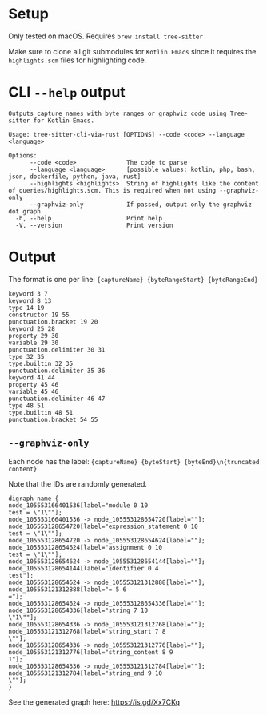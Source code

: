 # Setup

Only tested on macOS. Requires `brew install tree-sitter`

Make sure to clone all git submodules for `Kotlin Emacs` since it requires the `highlights.scm` files for
highlighting code.

# CLI `--help` output

```
Outputs capture names with byte ranges or graphviz code using Tree-sitter for Kotlin Emacs.

Usage: tree-sitter-cli-via-rust [OPTIONS] --code <code> --language <language>

Options:
      --code <code>              The code to parse
      --language <language>      [possible values: kotlin, php, bash, json, dockerfile, python, java, rust]
      --highlights <highlights>  String of highlights like the content of queries/highlights.scm. This is required when not using --graphviz-only
      --graphviz-only            If passed, output only the graphviz dot graph
  -h, --help                     Print help
  -V, --version                  Print version
```

# Output

The format is one per line: `{captureName} {byteRangeStart} {byteRangeEnd}`

```
keyword 3 7
keyword 8 13
type 14 19
constructor 19 55
punctuation.bracket 19 20
keyword 25 28
property 29 30
variable 29 30
punctuation.delimiter 30 31
type 32 35
type.builtin 32 35
punctuation.delimiter 35 36
keyword 41 44
property 45 46
variable 45 46
punctuation.delimiter 46 47
type 48 51
type.builtin 48 51
punctuation.bracket 54 55
```

## `--graphviz-only`

Each node has the label: `{captureName} {byteStart} {byteEnd}\n{truncated content}`

Note that the IDs are randomly generated.

```
digraph name {
node_105553166401536[label="module 0 10
test = \"1\""];
node_105553166401536 -> node_105553128654720[label=""];
node_105553128654720[label="expression_statement 0 10
test = \"1\""];
node_105553128654720 -> node_105553128654624[label=""];
node_105553128654624[label="assignment 0 10
test = \"1\""];
node_105553128654624 -> node_105553128654144[label=""];
node_105553128654144[label="identifier 0 4
test"];
node_105553128654624 -> node_105553121312888[label=""];
node_105553121312888[label="= 5 6
="];
node_105553128654624 -> node_105553128654336[label=""];
node_105553128654336[label="string 7 10
\"1\""];
node_105553128654336 -> node_105553121312768[label=""];
node_105553121312768[label="string_start 7 8
\""];
node_105553128654336 -> node_105553121312776[label=""];
node_105553121312776[label="string_content 8 9
1"];
node_105553128654336 -> node_105553121312784[label=""];
node_105553121312784[label="string_end 9 10
\""];
}
```

See the generated graph here: https://is.gd/Xx7CKq